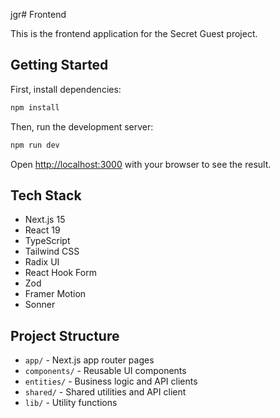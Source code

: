jgr# Frontend

This is the frontend application for the Secret Guest project.

## Getting Started

First, install dependencies:

```bash
npm install
```

Then, run the development server:

```bash
npm run dev
```

Open [http://localhost:3000](http://localhost:3000) with your browser to see the result.

## Tech Stack

- Next.js 15
- React 19
- TypeScript
- Tailwind CSS
- Radix UI
- React Hook Form
- Zod
- Framer Motion
- Sonner

## Project Structure

- `app/` - Next.js app router pages
- `components/` - Reusable UI components
- `entities/` - Business logic and API clients
- `shared/` - Shared utilities and API client
- `lib/` - Utility functions
